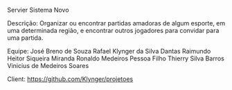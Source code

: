 Servier Sistema Novo

Descrição:
  Organizar ou encontrar partidas amadoras de algum esporte, em uma determinada região, e encontrar outros jogadores para convidar para uma partida.

Equipe: 
  José Breno de Souza
  Rafael Klynger da Silva Dantas
  Raimundo Heitor Siqueira Miranda
  Ronaldo Medeiros Pessoa Filho
  Thierry Silva Barros
  Vinicius de Medeiros Soares
  
  
  Client: https://github.com/Klynger/projetoes
